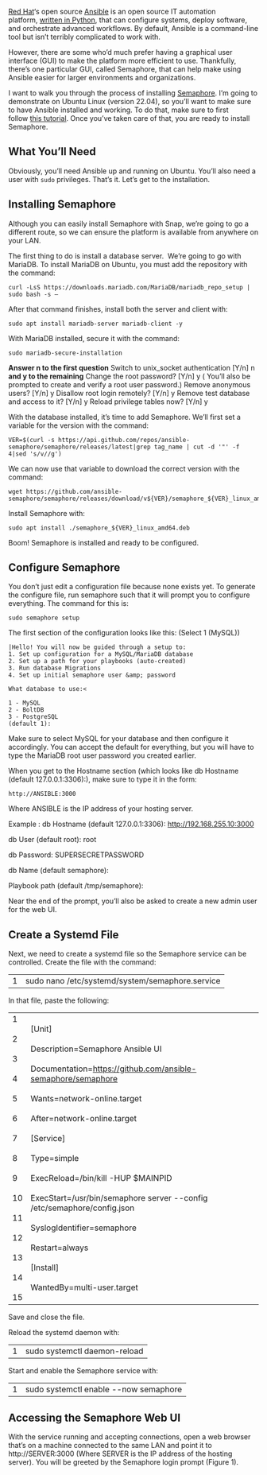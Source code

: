 [Red Hat](https://www.openshift.com/try?utm_content=inline-mention)‘s open source [Ansible](https://www.ansible.com/) is an open source IT automation platform, [written in Python](https://thenewstack.io/an-introduction-to-python-a-language-for-the-ages/), that can configure systems, deploy software, and orchestrate advanced workflows. By default, Ansible is a command-line tool but isn’t terribly complicated to work with.

However, there are some who’d much prefer having a graphical user interface (GUI) to make the platform more efficient to use. Thankfully, there’s one particular GUI, called Semaphore, that can help make using Ansible easier for larger environments and organizations.

I want to walk you through the process of installing [Semaphore](https://www.ansible-semaphore.com/). I’m going to demonstrate on Ubuntu Linux (version 22.04), so you’ll want to make sure to have Ansible installed and working. To do that, make sure to first follow [this tutorial](https://thenewstack.io/install-ansible-on-ubuntu-server-to-automate-linux-server-deployments/). Once you’ve taken care of that, you are ready to install Semaphore.

## What You’ll Need

Obviously, you’ll need Ansible up and running on Ubuntu. You’ll also need a user with `sudo` privileges. That’s it. Let’s get to the installation.

## Installing Semaphore

Although you can easily install Semaphore with Snap, we’re going to go a different route, so we can ensure the platform is available from anywhere on your LAN.

The first thing to do is install a database server.  We’re going to go with MariaDB. To install MariaDB on Ubuntu, you must add the repository with the command:  

```
curl -LsS https://downloads.mariadb.com/MariaDB/mariadb_repo_setup | sudo bash -s —
```
  
After that command finishes, install both the server and client with:  

```
sudo apt install mariadb-server mariadb-client -y
```
  
With MariaDB installed, secure it with the command:  

```
sudo mariadb-secure-installation
```
  
**Answer n to the first question**
Switch to unix_socket authentication [Y/n] n
**and y to the remaining**
Change the root password? [Y/n] y ( You’ll also be prompted to create and verify a root user password.)
Remove anonymous users? [Y/n] y
Disallow root login remotely? [Y/n] y
Remove test database and access to it? [Y/n] y
Reload privilege tables now? [Y/n] y


With the database installed, it’s time to add Semaphore. We’ll first set a variable for the version with the command:  

```
VER=$(curl -s https://api.github.com/repos/ansible-semaphore/semaphore/releases/latest|grep tag_name | cut -d '"' -f 4|sed 's/v//g')
```
  
We can now use that variable to download the correct version with the command:  

```
wget https://github.com/ansible-semaphore/semaphore/releases/download/v${VER}/semaphore_${VER}_linux_amd64.deb
```
  
Install Semaphore with:  

```
sudo apt install ./semaphore_${VER}_linux_amd64.deb
```
  
Boom! Semaphore is installed and ready to be configured.

## Configure Semaphore

You don’t just edit a configuration file because none exists yet. To generate the configure file, run semaphore such that it will prompt you to configure everything. The command for this is:  

```
sudo semaphore setup
```
  
The first section of the configuration looks like this:  (Select 1 (MySQL))

```
|Hello! You will now be guided through a setup to:
1. Set up configuration for a MySQL/MariaDB database
2. Set up a path for your playbooks (auto-created)
3. Run database Migrations
4. Set up initial semaphore user &amp; password

What database to use:<

1 - MySQL
2 - BoltDB
3 - PostgreSQL
(default 1):
```


  
Make sure to select MySQL for your database and then configure it accordingly. You can accept the default for everything, but you will have to type the MariaDB root user password you created earlier.

When you get to the Hostname section (which looks like db Hostname (default 127.0.0.1:3306):), make sure to type it in the form:  

```
http://ANSIBLE:3000
```

  
Where ANSIBLE is the IP address of your hosting server.

Example : db Hostname (default 127.0.0.1:3306): http://192.168.255.10:3000

db User (default root): root

db Password: SUPERSECRETPASSWORD

db Name (default semaphore): 

Playbook path (default /tmp/semaphore): 

Near the end of the prompt, you’ll also be asked to create a new admin user for the web UI.

## Create a Systemd File

Next, we need to create a systemd file so the Semaphore service can be controlled. Create the file with the command:  

|   |   |
|---|---|
|1|sudo nano /etc/systemd/system/semaphore.service|

  
In that file, paste the following:  

|   |   |
|---|---|
|1<br><br>2<br><br>3<br><br>4<br><br>5<br><br>6<br><br>7<br><br>8<br><br>9<br><br>10<br><br>11<br><br>12<br><br>13<br><br>14<br><br>15|[Unit]<br><br>Description=Semaphore Ansible UI<br><br>Documentation=https://github.com/ansible-semaphore/semaphore<br><br>Wants=network-online.target<br><br>After=network-online.target<br><br>[Service]<br><br>Type=simple<br><br>ExecReload=/bin/kill -HUP $MAINPID<br><br>ExecStart=/usr/bin/semaphore server --config /etc/semaphore/config.json<br><br>SyslogIdentifier=semaphore<br><br>Restart=always<br><br>[Install]<br><br>WantedBy=multi-user.target|

  
Save and close the file.

Reload the systemd daemon with:  

|   |   |
|---|---|
|1|sudo systemctl daemon-reload|

  
Start and enable the Semaphore service with:  

|   |   |
|---|---|
|1|sudo systemctl enable --now semaphore|

## Accessing the Semaphore Web UI

With the service running and accepting connections, open a web browser that’s on a machine connected to the same LAN and point it to http://SERVER:3000 (Where SERVER is the IP address of the hosting server). You will be greeted by the Semaphore login prompt (Figure 1).
